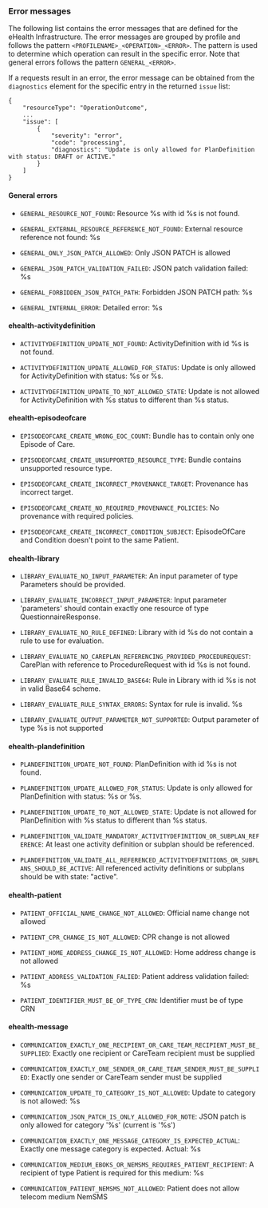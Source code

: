 ### Error messages 

The following list contains the error messages that are defined for the eHealth Infrastructure. The error messages are grouped by profile and follows the pattern `<PROFILENAME>_<OPERATION>_<ERROR>`. The pattern is used to determine which operation can result in the specific error. Note that general errors follows the pattern `GENERAL_<ERROR>`.

If a requests result in an error, the error message can be obtained from the `diagnostics` element for the specific entry in the returned `issue` list:

```
{
    "resourceType": "OperationOutcome",
    ...
    "issue": [
        {
            "severity": "error",
            "code": "processing",
            "diagnostics": "Update is only allowed for PlanDefinition with status: DRAFT or ACTIVE."
        }
    ]
}
```

#### General errors

- `GENERAL_RESOURCE_NOT_FOUND`: Resource %s with id %s is not found.

- `GENERAL_EXTERNAL_RESOURCE_REFERENCE_NOT_FOUND`: External resource reference not found: %s

- `GENERAL_ONLY_JSON_PATCH_ALLOWED`: Only JSON PATCH is allowed

- `GENERAL_JSON_PATCH_VALIDATION_FAILED`: JSON patch validation failed: %s

- `GENERAL_FORBIDDEN_JSON_PATCH_PATH`: Forbidden JSON PATCH path: %s

- `GENERAL_INTERNAL_ERROR`: Detailed error: %s

#### ehealth-activitydefinition

- `ACTIVITYDEFINITION_UPDATE_NOT_FOUND`: ActivityDefinition with id %s is not found.

- `ACTIVITYDEFINITION_UPDATE_ALLOWED_FOR_STATUS`: Update is only allowed for ActivityDefinition with status: %s or %s.

- `ACTIVITYDEFINITION_UPDATE_TO_NOT_ALLOWED_STATE`: Update is not allowed for ActivityDefinition with %s status to different than %s status.

#### ehealth-episodeofcare

- `EPISODEOFCARE_CREATE_WRONG_EOC_COUNT`: Bundle has to contain only one Episode of Care.

- `EPISODEOFCARE_CREATE_UNSUPPORTED_RESOURCE_TYPE`: Bundle contains unsupported resource type.

- `EPISODEOFCARE_CREATE_INCORRECT_PROVENANCE_TARGET`: Provenance has incorrect target.

- `EPISODEOFCARE_CREATE_NO_REQUIRED_PROVENANCE_POLICIES`: No provenance with required policies.

- `EPISODEOFCARE_CREATE_INCORRECT_CONDITION_SUBJECT`: EpisodeOfCare and Condition doesn't point to the same Patient.

#### ehealth-library

- `LIBRARY_EVALUATE_NO_INPUT_PARAMETER`: An input parameter of type Parameters should be provided.

- `LIBRARY_EVALUATE_INCORRECT_INPUT_PARAMETER`: Input parameter 'parameters' should contain exactly one resource of type QuestionnaireResponse.

- `LIBRARY_EVALUATE_NO_RULE_DEFINED`: Library with id %s do not contain a rule to use for evaluation.

- `LIBRARY_EVALUATE_NO_CAREPLAN_REFERENCING_PROVIDED_PROCEDUREQUEST`: CarePlan with reference to ProcedureRequest with id %s is not found.

- `LIBRARY_EVALUATE_RULE_INVALID_BASE64`: Rule in Library with id %s is not in valid Base64 scheme.

- `LIBRARY_EVALUATE_RULE_SYNTAX_ERRORS`: Syntax for rule is invalid. %s

- `LIBRARY_EVALUATE_OUTPUT_PARAMETER_NOT_SUPPORTED`: Output parameter of type %s is not supported

#### ehealth-plandefinition

- `PLANDEFINITION_UPDATE_NOT_FOUND`: PlanDefinition with id %s is not found.

- `PLANDEFINITION_UPDATE_ALLOWED_FOR_STATUS`: Update is only allowed for PlanDefinition with status: %s or %s.

- `PLANDEFINITION_UPDATE_TO_NOT_ALLOWED_STATE`: Update is not allowed for PlanDefinition with %s status to different than %s status.

- `PLANDEFINITION_VALIDATE_MANDATORY_ACTIVITYDEFINITION_OR_SUBPLAN_REFERENCE`: At least one activity definition or subplan should be referenced.

- `PLANDEFINITION_VALIDATE_ALL_REFERENCED_ACTIVITYDEFINITIONS_OR_SUBPLANS_SHOULD_BE_ACTIVE`: All referenced activity definitions or subplans should be with state: "active".

#### ehealth-patient

- `PATIENT_OFFICIAL_NAME_CHANGE_NOT_ALLOWED`: Official name change not allowed

- `PATIENT_CPR_CHANGE_IS_NOT_ALLOWED`: CPR change is not allowed

- `PATIENT_HOME_ADDRESS_CHANGE_IS_NOT_ALLOWED`: Home address change is not allowed

- `PATIENT_ADDRESS_VALIDATION_FALIED`: Patient address validation failed: %s

- `PATIENT_IDENTIFIER_MUST_BE_OF_TYPE_CRN`: Identifier must be of type CRN

#### ehealth-message

- `COMMUNICATION_EXACTLY_ONE_RECIPIENT_OR_CARE_TEAM_RECIPIENT_MUST_BE_SUPPLIED`: Exactly one recipient or CareTeam recipient must be supplied

- `COMMUNICATION_EXACTLY_ONE_SENDER_OR_CARE_TEAM_SENDER_MUST_BE_SUPPLIED`: Exactly one sender or CareTeam sender must be supplied

- `COMMUNICATION_UPDATE_TO_CATEGORY_IS_NOT_ALLOWED`: Update to category is not allowed: %s

- `COMMUNICATION_JSON_PATCH_IS_ONLY_ALLOWED_FOR_NOTE`: JSON patch is only allowed for category '%s' (current is '%s')

- `COMMUNICATION_EXACTLY_ONE_MESSAGE_CATEGORY_IS_EXPECTED_ACTUAL`: Exactly one message category is expected. Actual: %s

- `COMMUNICATION_MEDIUM_EBOKS_OR_NEMSMS_REQUIRES_PATIENT_RECIPIENT`: A recipient of type Patient is required for this medium: %s

- `COMMUNICATION_PATIENT_NEMSMS_NOT_ALLOWED`: Patient does not allow telecom medium NemSMS
